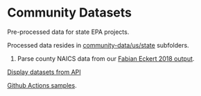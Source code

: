 # Community Datasets

Pre-processed data for state EPA projects.

Processed data resides in [community-data/us/state](https://github.com/modelearth/community-data/tree/master/us/state) subfolders.  

1. Parse county NAICS data from our [Fabian Eckert 2018 output](process/cbp).  




[Display datasets from API](https://model.earth/localsite/info/data/)  

[Github&nbsp;Actions&nbsp;samples](https://model.earth/community/projects/#github-actions).





<!--
BEA - [Our prior script](process/python/bea/)

Example of pipeline - we're using GitHub Actions instead
[Public Tree Map Pipeline](https://github.com/Public-Tree-Map/public-tree-map-data-pipeline). 
-->